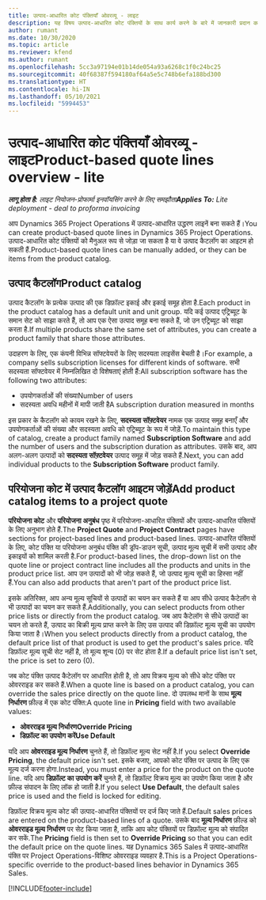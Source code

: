 ```yaml
---
title: उत्पाद-आधारित कोट पंक्तियाँ ओवरव्यू - लाइट
description: यह विषय उत्पाद-आधारित कोट पंक्तियों के साथ कार्य करने के बारे में जानकारी प्रदान करता है.
author: rumant
ms.date: 10/30/2020
ms.topic: article
ms.reviewer: kfend
ms.author: rumant
ms.openlocfilehash: 5cc3a97194e01b14de054a93a6268c1f0c24bc25
ms.sourcegitcommit: 40f68387f594180af64a5e5c748b6efa188bd300
ms.translationtype: HT
ms.contentlocale: hi-IN
ms.lasthandoff: 05/10/2021
ms.locfileid: "5994453"
---
```

# <a name="product-based-quote-lines-overview---lite"></a><span data-ttu-id="eaa11-103">उत्पाद-आधारित कोट पंक्तियाँ ओवरव्यू - लाइट</span><span class="sxs-lookup"><span data-stu-id="eaa11-103">Product-based quote lines overview - lite</span></span>

<span data-ttu-id="eaa11-104">_**लागू होता है:** लाइट नियोजन-प्रोफार्मा इनवॉयसिंग करने के लिए समझौता_</span><span class="sxs-lookup"><span data-stu-id="eaa11-104">_**Applies To:** Lite deployment - deal to proforma invoicing_</span></span>

<span data-ttu-id="eaa11-105">आप Dynamics 365 Project Operations में उत्पाद-आधारित उद्धरण लाइनें बना सकते हैं।</span><span class="sxs-lookup"><span data-stu-id="eaa11-105">You can create product-based quote lines in Dynamics 365 Project Operations.</span></span> <span data-ttu-id="eaa11-106">उत्पाद-आधारित कोट पंक्तियों को मैनुअल रूप से जोड़ा जा सकता है या वे उत्पाद कैटलॉग का आइटम हो सकती हैं.</span><span class="sxs-lookup"><span data-stu-id="eaa11-106">Product-based quote lines can be manually added, or they can be items from the product catalog.</span></span>

## <a name="product-catalog"></a><span data-ttu-id="eaa11-107">उत्पाद कैटलॉग</span><span class="sxs-lookup"><span data-stu-id="eaa11-107">Product catalog</span></span>

<span data-ttu-id="eaa11-108">उत्पाद कैटलॉग के प्रत्येक उत्पाद की एक डिफ़ॉल्ट इकाई और इकाई समूह होता है.</span><span class="sxs-lookup"><span data-stu-id="eaa11-108">Each product in the product catalog has a default unit and unit group.</span></span> <span data-ttu-id="eaa11-109">यदि कई उत्पाद एट्रिब्यूट के समान सेट को साझा करते हैं, तो आप एक ऐसा उत्पाद समूह बना सकते हैं, जो उन एट्रिब्यूट को साझा करता है.</span><span class="sxs-lookup"><span data-stu-id="eaa11-109">If multiple products share the same set of attributes, you can create a product family that share those attributes.</span></span> 

<span data-ttu-id="eaa11-110">उदाहरण के लिए, एक कंपनी विभिन्न सॉफ्टवेयरों के लिए सदस्यता लाइसेंस बेचती है।</span><span class="sxs-lookup"><span data-stu-id="eaa11-110">For example, a company sells subscription licenses for different kinds of software.</span></span> <span data-ttu-id="eaa11-111">सभी सदस्यता सॉफ्टवेयर में निम्नलिखित दो विशेषताएं होती हैं:</span><span class="sxs-lookup"><span data-stu-id="eaa11-111">All subscription software has the following two attributes:</span></span>

- <span data-ttu-id="eaa11-112">उपयोगकर्ताओं की संख्या</span><span class="sxs-lookup"><span data-stu-id="eaa11-112">Number of users</span></span>
- <span data-ttu-id="eaa11-113">सदस्यता अवधि महीनों में मापी जाती है</span><span class="sxs-lookup"><span data-stu-id="eaa11-113">A subscription duration measured in months</span></span>

<span data-ttu-id="eaa11-114">इस प्रकार के कैटलॉग को कायम रखने के लिए, **सदस्यता सॉफ़्टवेयर** नामक एक उत्पाद समूह बनाएँ और उपयोगकर्ताओं की संख्या और सदस्यता अवधि को एट्रिब्यूट के रूप में जोड़ें.</span><span class="sxs-lookup"><span data-stu-id="eaa11-114">To maintain this type of catalog, create a product family named **Subscription Software** and add the number of users and the subscription duration as attributes.</span></span> <span data-ttu-id="eaa11-115">उसके बाद, आप अलग-अलग उत्पादों को **सदस्यता सॉफ़्टवेयर** उत्पाद समूह में जोड़ सकते हैं.</span><span class="sxs-lookup"><span data-stu-id="eaa11-115">Next, you can add individual products to the **Subscription Software** product family.</span></span>

## <a name="add-product-catalog-items-to-a-project-quote"></a><span data-ttu-id="eaa11-116">परियोजना कोट में उत्पाद कैटलॉग आइटम जोड़ें</span><span class="sxs-lookup"><span data-stu-id="eaa11-116">Add product catalog items to a project quote</span></span>

<span data-ttu-id="eaa11-117">**परियोजना कोट** और **परियोजना अनुबंध** पृष्ठ में परियोजना-आधारित पंक्तियों और उत्पाद-आधारित पंक्तियों के लिए अनुभाग होते हैं.</span><span class="sxs-lookup"><span data-stu-id="eaa11-117">The **Project Quote** and **Project Contract** pages have sections for project-based lines and product-based lines.</span></span> <span data-ttu-id="eaa11-118">उत्पाद-आधारित पंक्तियों के लिए, कोट पंक्ति या परियोजना अनुबंध पंक्ति की ड्रॉप-डाउन सूची, उत्पाद मूल्य सूची में सभी उत्पाद और इकाइयों को शामिल करती है.</span><span class="sxs-lookup"><span data-stu-id="eaa11-118">For product-based lines, the drop-down list on the quote line or project contract line includes all the products and units in the product price list.</span></span> <span data-ttu-id="eaa11-119">आप उन उत्पादों को भी जोड़ सकते हैं, जो उत्पाद मूल्य सूची का हिस्सा नहीं हैं.</span><span class="sxs-lookup"><span data-stu-id="eaa11-119">You can also add products that aren't part of the product price list.</span></span>

<span data-ttu-id="eaa11-120">इसके अतिरिक्त, आप अन्य मूल्य सूचियों से उत्पादों का चयन कर सकते हैं या आप सीधे उत्पाद कैटेलॉग से भी उत्पादों का चयन कर सकते हैं.</span><span class="sxs-lookup"><span data-stu-id="eaa11-120">Additionally, you can select products from other price lists or directly from the product catalog.</span></span> <span data-ttu-id="eaa11-121">जब आप कैटेलॉग से सीधे उत्पादों का चयन तो करते हैं, उत्पाद का बिक्री मूल्य प्राप्त करने के लिए उस उत्पाद की डिफ़ॉल्ट मूल्य सूची का उपयोग किया जाता है।</span><span class="sxs-lookup"><span data-stu-id="eaa11-121">When you select products directly from a product catalog, the default price list of that product is used to get the product's sales price.</span></span> <span data-ttu-id="eaa11-122">यदि डिफ़ॉल्ट मूल्य सूची सेट नहीं है, तो मूल्य शून्य (0) पर सेट होता है.</span><span class="sxs-lookup"><span data-stu-id="eaa11-122">If a default price list isn't set, the price is set to zero (0).</span></span>

<span data-ttu-id="eaa11-123">जब कोट पंक्ति उत्पाद कैटेलॉग पर आधारित होती है, तो आप विक्रय मूल्य को सीधे कोट पंक्ति पर ओवरराइड कर सकते हैं.</span><span class="sxs-lookup"><span data-stu-id="eaa11-123">When a quote line is based on a product catalog, you can override the sales price directly on the quote line.</span></span> <span data-ttu-id="eaa11-124">दो उपलब्ध मानों के साथ **मूल्य निर्धारण** फ़ील्ड में एक कोट पंक्ति:</span><span class="sxs-lookup"><span data-stu-id="eaa11-124">A quote line in **Pricing** field with two available values:</span></span>

- <span data-ttu-id="eaa11-125">**ओवरराइड मूल्य निर्धारण**</span><span class="sxs-lookup"><span data-stu-id="eaa11-125">**Override Pricing**</span></span>
- <span data-ttu-id="eaa11-126">**डिफ़ॉल्ट का उपयोग करें**</span><span class="sxs-lookup"><span data-stu-id="eaa11-126">**Use Default**</span></span>

<span data-ttu-id="eaa11-127">यदि आप **ओवरराइड मूल्य निर्धारण** चुनते हैं, तो डिफ़ॉल्ट मूल्य सेट नहीं है.</span><span class="sxs-lookup"><span data-stu-id="eaa11-127">If you select **Override Pricing**, the default price isn't set.</span></span> <span data-ttu-id="eaa11-128">इसके बजाए, आपको कोट पंक्ति पर उत्पाद के लिए एक मूल्य दर्ज करना होगा.</span><span class="sxs-lookup"><span data-stu-id="eaa11-128">Instead, you must enter a price for the product on the quote line.</span></span> <span data-ttu-id="eaa11-129">यदि आप **डिफ़ॉल्ट का उपयोग करें** चुनते हैं, तो डिफ़ॉल्ट विक्रय मूल्य का उपयोग किया जाता है और फ़ील्ड संपादन के लिए लॉक हो जाती है.</span><span class="sxs-lookup"><span data-stu-id="eaa11-129">If you select **Use Default**, the default sales price is used and the field is locked for editing.</span></span>

<span data-ttu-id="eaa11-130">डिफ़ॉल्ट विक्रय मूल्य कोट की उत्पाद-आधारित पंक्तियों पर दर्ज किए जाते हैं.</span><span class="sxs-lookup"><span data-stu-id="eaa11-130">Default sales prices are entered on the product-based lines of a quote.</span></span> <span data-ttu-id="eaa11-131">उसके बाद **मूल्य निर्धारण** फ़ील्ड को **ओवरराइड मूल्य निर्धारण** पर सेट किया जाता है, ताकि आप कोट पंक्तियों पर डिफ़ॉल्ट मूल्य को संपादित कर सकें.</span><span class="sxs-lookup"><span data-stu-id="eaa11-131">The **Pricing** field is then set to **Override Pricing** so that you can edit the default price on the quote lines.</span></span> <span data-ttu-id="eaa11-132">यह Dynamics 365 Sales में उत्पाद-आधारित पंक्ति पर Project Operations-विशिष्ट ओवरराइड व्यवहार है.</span><span class="sxs-lookup"><span data-stu-id="eaa11-132">This is a Project Operations-specific override to the product-based lines behavior in Dynamics 365 Sales.</span></span>


[!INCLUDE[footer-include](../../includes/footer-banner.md)]